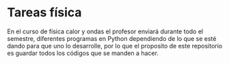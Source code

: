 # Tareas física

En el curso de física calor y ondas el profesor enviará durante todo el semestre, diferentes programas en Python dependiendo de lo que se esté dando para que uno lo desarrolle, por lo que el proposito de este repositorio es guardar todos los códigos que se manden a hacer.
